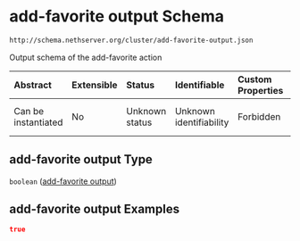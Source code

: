 # add-favorite output Schema

```txt
http://schema.nethserver.org/cluster/add-favorite-output.json
```

Output schema of the add-favorite action

| Abstract            | Extensible | Status         | Identifiable            | Custom Properties | Additional Properties | Access Restrictions | Defined In                                                                          |
| :------------------ | :--------- | :------------- | :---------------------- | :---------------- | :-------------------- | :------------------ | :---------------------------------------------------------------------------------- |
| Can be instantiated | No         | Unknown status | Unknown identifiability | Forbidden         | Allowed               | none                | [add-favorite-output.json](cluster/add-favorite-output.json "open original schema") |

## add-favorite output Type

`boolean` ([add-favorite output](add-favorite-output.md))

## add-favorite output Examples

```json
true
```
